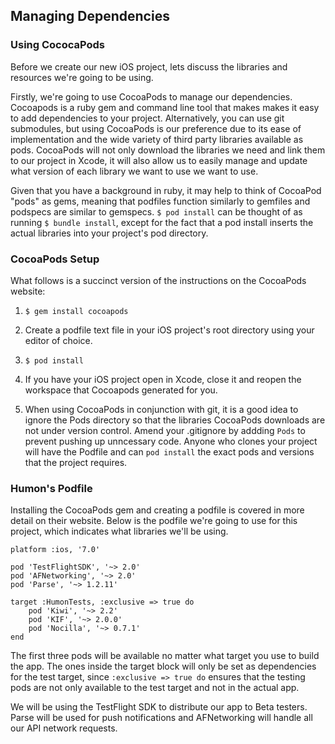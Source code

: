 ## Managing Dependencies

### Using CococaPods

Before we create our new iOS project, lets discuss the libraries and resources we're going to be using.

Firstly, we're going to use CocoaPods to manage our dependencies. Cocoapods is a ruby gem and command line tool that makes makes it easy to add dependencies to your project. Alternatively, you can use git submodules, but using CocoaPods is our preference due to its ease of implementation and the wide variety of third party libraries available as pods. CocoaPods will not only download the libraries we need and link them to our project in Xcode, it will also allow us to easily manage and update what version of each library we want to use we want to use.

Given that you have a background in ruby, it may help to think of CocoaPod "pods" as gems, meaning that podfiles function similarly to gemfiles and podspecs are similar to gemspecs. `$ pod install` can be thought of as running `$ bundle install`, except for the fact that a pod install inserts the actual libraries into your project's pod directory.

### CocoaPods Setup

What follows is a succinct version of the instructions on the CocoaPods website:

1. `$ gem install cocoapods`

2. Create a podfile text file in your iOS project's root directory using your editor of choice.

3. `$ pod install`

4. If you have your iOS project open in Xcode, close it and reopen the workspace that Cocoapods generated for you.

5. When using CocoaPods in conjunction with git, it is a good idea to ignore the Pods directory so that the libraries CocoaPods downloads are not under version control. Amend your .gitignore by addding `Pods` to prevent pushing up unncessary code. Anyone who clones your project will have the Podfile and can `pod install` the exact pods and versions that the project requires.

### Humon's Podfile

Installing the CocoaPods gem and creating a podfile is covered in more detail on their website. Below is the podfile we're going to use for this project, which indicates what libraries we'll be using.

	platform :ios, '7.0'
	
	pod 'TestFlightSDK', '~> 2.0'
	pod 'AFNetworking', '~> 2.0'
	pod 'Parse', '~> 1.2.11'
	
	target :HumonTests, :exclusive => true do
		pod 'Kiwi', '~> 2.2'
		pod 'KIF', '~> 2.0.0'
		pod 'Nocilla', '~> 0.7.1'
	end

The first three pods will be available no matter what target you use to build the app. The ones inside the target block will only be set as dependencies for the test target, since `:exclusive => true do` ensures that the testing pods are not only available to the test target and not in the actual app.

We will be using the TestFlight SDK to distribute our app to Beta testers. Parse will be used for push notifications and AFNetworking will handle all our API network requests.
